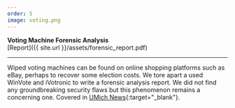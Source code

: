 ```yaml
---
order: 5
image: voting.png
---
```


**Voting Machine Forensic Analysis**  
[Report]({{ site.url }}/assets/forensic_report.pdf)

---

Wiped voting machines can be found on online shopping platforms such as eBay,
perhaps to recover some election costs. 
We tore apart a used WinVote and iVotronic to write a forensic analysis report.
We did not find any groundbreaking 
security flaws but this phenomenon remains a concerning one.
Covered in [UMich News](http://eecs.umich.edu/eecs/about/articles/2018/halderman-election-course.html){:target="_blank"}.
